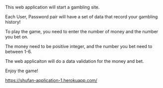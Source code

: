 This web application will start a gambling site.

Each User, Password pair will have a set of data that record your gambling history!

To play the game, you need to enter the number of money and the number you bet on.

The money need to be positive integer, and the number you bet need to between 1-6.

The web applicaiton will do a data validation for the money and bet.

Enjoy the game!

https://shufan-application-1.herokuapp.com/
